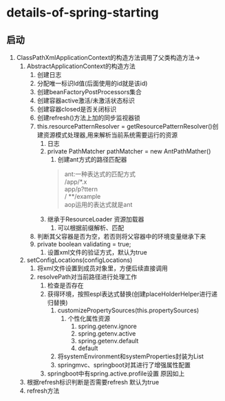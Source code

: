 # details-of-spring-starting

## 启动

1. ClassPathXmlApplicationContext的构造方法调用了父类构造方法->
    1. AbstractApplicationContext的构造方法
        1. 创建日志
        1. 分配唯一标识Id值(后面使用的id就是该id)
        1. 创建beanFactoryPostProcessors集合
        1. 创建容器active激活/未激活状态标识
        1. 创建容器closed是否关闭标识
        1. 创建refresh()方法上加的同步监视器锁
        1. this.resourcePatternResolver = getResourcePatternResolver()创建资源模式处理器,用来解析当前系统需要运行的资源
            1. 日志
            1. private PathMatcher pathMatcher = new AntPathMather()
                1. 创建ant方式的路径匹配器
               > ant:一种表达式的匹配方式<br/>
               /app/*.x<br/>
               app/p?ttern<br/>
               / **/example<br/>
               aop运用的表达式就是ant
            1. 继承于ResourceLoader 资源加载器
                1. 可以根据前缀解析、匹配
        1. 判断其父容器是否为空，若否则将父容器中的环境变量继承下来
        1. private boolean validating = true;
            1. 设置xml文件的验证方式，默认为true
    1. setConfigLocations(configLocations)
        1. 将xml文件设置到成员对象里，方便后续直接调用
        1. resolvePath对当前路径进行处理工作
            1. 检查是否存在
            1. 获得环境，按照espl表达式替换(创建placeHolderHelper进行递归替换)
                1. customizePropertySources(this.propertySources)
                    1. 个性化属性资源
                        1. spring.getenv.ignore
                        1. spring.getenv.active
                        1. spring.getenv.default
                        1. default
                1. 将systemEnvironment和systemProperties封装为List
                1. springmvc、springboot对其进行了增强属性配置
            1. springboot中有spring.active.profile设置 原因如上
    1. 根据refresh标识判断是否需要refresh 默认为true
    1. refresh方法